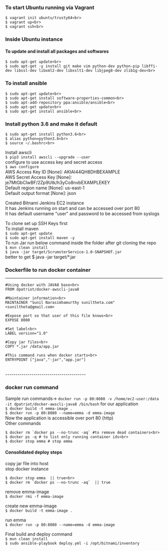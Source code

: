 
### To start Ubuntu running via Vagrant
```
$ vagrant init ubuntu/trusty64<br>
$ vagrant up<br>
$ vagrant ssh<br>
```


### Inside Ubuntu instance
#### To update and install all packages and softwares
```
$ sudo apt-get update<br>
$ sudo apt-get -y install git make vim python-dev python-pip libffi-dev libssl-dev libxml2-dev libxslt1-dev libjpeg8-dev zlib1g-dev<br>
```

### To install ansible
```
$ sudo apt-get update<br>
$ sudo apt-get install software-properties-common<br>
$ sudo apt-add-repository ppa:ansible/ansible<br>
$ sudo apt-get update<br>
$ sudo apt-get install ansible<br>
```


### Install python 3.6 and make it default<br>
```
$ sudo apt-get install python3.6<br>
$ alias python=python3.6<br>
$ source ~/.bashrc<br>
```

Install awscli<br>
`$ pip3 install awscli --upgrade --user`<br>
configure to use access key and secret access<br>
`$ aws configure`<br>
AWS Access Key ID [None]: AKIAI44QH8DHBEXAMPLE<br>
AWS Secret Access Key [None]: je7MtGbClwBF/2Zp9Utk/h3yCo8nvbEXAMPLEKEY<br>
Default region name [None]: us-east-1<br>
Default output format [None]: json<br>

Created Bitnami Jenkins EC2 instance<br>
It has Jenkins running on start and can be accessed over port 80<br>
It has default username "user" and password to be accessed from syslogs<br>

To clone set up SSH Keys first<br>
To install maven<br>
`$ sudo apt-get update`<br>
`$ sudo apt-get install maven -y`<br>
To run Jar run below command inside the folder after git cloning the repo<br>
`$ mvn clean install`<br>
`$ java -jar target/ScrumsterService-1.0-SNAPSHOT.jar`<br>
better to get $ java -jar target/*.jar



### Dockerfile to run docker container
-------------------------------
```
#Using docker with JAVA8 base<br>
FROM dpatriot/docker-awscli-java8

#Maintainer information<br>
MAINTAINER "Sunil Narasimhamurthy suniltheta.com" <suniltheta@gmail.com>

#Expose port so that user of this file knows<br>
EXPOSE 8080

#Set label<br>
LABEL version="1.0"

#Copy jar files<br>
COPY *.jar /data/app.jar

#This command runs when docker starts<br>
ENTRYPOINT ["java","-jar","app.jar"]
```
<br>
----------------------------------------

### docker run command<br>
Sample run commands-> `docker run -p 80:8080 -v /home/ec2-user:/data -it dpatriot/docker-awscli-java8 /bin/bash`
for our application<br>
`$ docker build -t emma-image .`<br>
`$ docker run -p 80:8080 --name=emma -d emma-image`<br>
Now the application is accessible over port 80 (http)<br>
Other commands<br>
```
$ docker rm `docker ps --no-trunc -aq` #to remove dead containers<br>
$ docker ps -q # to list only running container ids<br>
$ docker stop emma # stop emma
```

#### Consolidated deploy steps

copy jar file into host<br>
stop docker instance<br>
```
$ docker stop emma  || true<br>
$ docker rm `docker ps --no-trunc -aq`  || true
```

remove emma-image<br>
`$ docker rmi -f emma-image`

create new emma-image<br>
`$ docker build -t emma-image .`

run emma<br>
`$ docker run -p 80:8080 --name=emma -d emma-image`


Final build and deploy command<br>
`$ mvn clean install`<br>
`$ sudo ansible-playbook deploy.yml -i /opt/bitnami/inventory`

